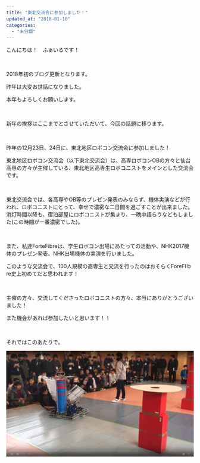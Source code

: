 ```yaml
---
title: "東北交流会に参加しました！"
updated_at: "2018-01-10"
categories: 
  - "未分類"
---
```


こんにちは！　ふぁいるです！

 

2018年初のブログ更新となります。

昨年は大変お世話になりました。

本年もよろしくお願いします。

 

新年の挨拶はここまでとさせていただいて、今回の話題に移ります。

 

昨年の12月23日、24日に、東北地区ロボコン交流会に参加しました！

東北地区ロボコン交流会（以下東北交流会）は、高専ロボコンOBの方々と仙台高専の方々が主催している、東北地区高専生ロボコニストをメインとした交流会です。

 

東北交流会では、各高専やOB等のプレゼン発表のみならず、機体実演などが行われ、ロボコニストにとって、幸せで濃密な二日間を過ごすことが出来ました。消灯時間以降も、宿泊部屋にロボコニストが集まり、一晩中語らうなどもしました(この時間が一番濃密でした)。

 

また、私達ForteFibreは、学生ロボコン出場にあたっての活動や、NHK2017機体のプレゼン発表、NHK出場機体の実演を行いました。

このような交流会で、100人規模の高専生と交流を行ったのはおそらくForeFIｂre史上初めてだと思われます！

 

主催の方々、交流してくださったロボコニストの方々、本当にありがとうございました！

また機会があれば参加したいと思います！！

 

それではこのあたりで。

[![](images/779440c845d3bf6f5a3da9c4b8655563-1024x576.jpg)](http://www.fortefibre.net/blog/wp-content/uploads/2018/01/779440c845d3bf6f5a3da9c4b8655563.jpg)
